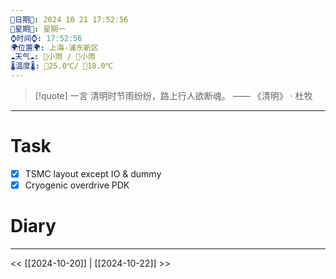 ```yaml
---
🌻日期🌻: 2024 10 21 17:52:56
🌙星期🌙: 星期一
⌚️时间⌚️: 17:52:56
🌍位置🌍: 上海-浦东新区
☁️天气☁️: 🌅小雨 / 🌃小雨
🌡️温度🌡️: 🌅25.0℃/ 🌃18.0℃
---
```

>[!quote] 一言
 清明时节雨纷纷，路上行人欲断魂。  —— 《清明》 · 杜牧

---
# Task
- [x] TSMC layout except IO & dummy 
- [x] Cryogenic overdrive PDK

# Diary




---
<< [[2024-10-20]] | [[2024-10-22]] >>